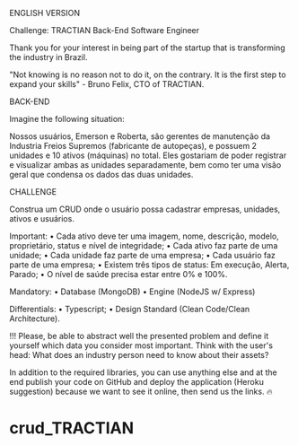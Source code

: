 
ENGLISH VERSION

Challenge: TRACTIAN Back-End Software Engineer 

Thank you for your interest in being part of the startup
that is transforming the industry in Brazil.

"Not knowing is no reason not to do it, on the contrary. It is the first step
to expand your skills" - Bruno Felix, CTO of TRACTIAN.

BACK-END

Imagine the following situation:

Nossos usuários, Emerson e Roberta, são gerentes de manutenção da Industria Freios Supremos (fabricante de autopeças), e possuem 2 unidades e 10 ativos (máquinas) no total. Eles gostariam de poder registrar e visualizar ambas as unidades separadamente, bem como ter uma visão geral que condensa os dados das duas unidades.

CHALLENGE

Construa um CRUD onde o usuário possa cadastrar empresas, unidades, ativos e usuários.

Important:
    • Cada ativo deve ter uma imagem, nome, descrição, modelo, proprietário, status e nível de integridade;
    • Cada ativo faz parte de uma unidade;
    • Cada unidade faz parte de uma empresa;
    • Cada usuário faz parte de uma empresa;
    • Existem três tipos de status: Em execução, Alerta, Parado;
    • O nível de saúde precisa estar entre 0% e 100%.

Mandatory:
    • Database (MongoDB)
    • Engine (NodeJS w/ Express)

Differentials:
    • Typescript;
    • Design Standard (Clean Code/Clean Architecture).



 !!! Please, be able to abstract well the presented problem and define it yourself
 which data you consider most important. Think with the user's head:
What does an industry person need to know about their assets?

In addition to the required libraries, you can use anything else
and at the end publish your code on GitHub and deploy the application
(Heroku suggestion) because we want to see it online, then send us the links. 🔥
# crud_TRACTIAN
